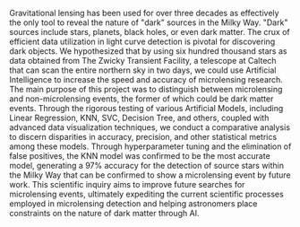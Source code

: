 Gravitational lensing has been used for over three decades as effectively the only tool to reveal the nature of "dark" sources in the Milky Way. "Dark" sources include stars, planets, black holes, or even dark matter. The crux of efficient data utilization in light curve detection is pivotal for discovering dark objects. We hypothesized that by using six hundred thousand stars as data obtained from The Zwicky Transient Facility, a telescope at Caltech that can scan the entire northern sky in two days, we could use Artificial Intelligence to increase the speed and accuracy of microlensing research. The main purpose of this project was to distinguish between microlensing and non-microlensing events, the former of which could be dark matter events. Through the rigorous testing of various Artificial Models, including Linear Regression, KNN, SVC, Decision Tree, and others, coupled with advanced data visualization techniques, we conduct a comparative analysis to discern disparities in accuracy, precision, and other statistical metrics among these models. Through hyperparameter tuning and the elimination of false positives, the KNN model was confirmed to be the most accurate model, generating a 97% accuracy for the detection of source stars within the Milky Way that can be confirmed to show a microlensing event by future work. This scientific inquiry aims to improve future searches for microlensing events, ultimately expediting the current scientific processes employed in microlensing detection and helping astronomers place constraints on the nature of dark matter through AI.
